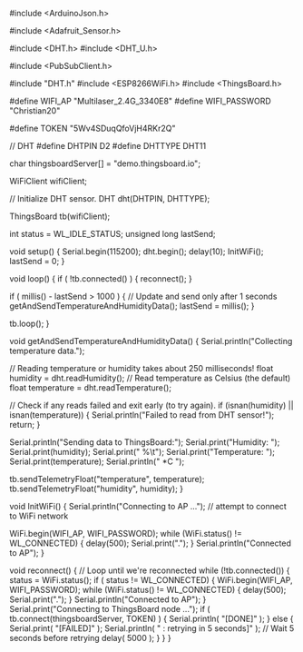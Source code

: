 #include <ArduinoJson.h>

#include <Adafruit_Sensor.h>

#include <DHT.h>
#include <DHT_U.h>

#include <PubSubClient.h>

#include "DHT.h"
#include <ESP8266WiFi.h>
#include <ThingsBoard.h>

#define WIFI_AP "Multilaser_2.4G_3340E8"
#define WIFI_PASSWORD "Christian20"

#define TOKEN "5Wv4SDuqQfoVjH4RKr2Q"

// DHT
#define DHTPIN D2
#define DHTTYPE DHT11

char thingsboardServer[] = "demo.thingsboard.io";

WiFiClient wifiClient;

// Initialize DHT sensor.
DHT dht(DHTPIN, DHTTYPE);

ThingsBoard tb(wifiClient);

int status = WL_IDLE_STATUS;
unsigned long lastSend;

void setup()
{
  Serial.begin(115200);
  dht.begin();
  delay(10);
  InitWiFi();
  lastSend = 0;
}

void loop()
{
  if ( !tb.connected() ) {
    reconnect();
  }

  if ( millis() - lastSend > 1000 ) { // Update and send only after 1 seconds
    getAndSendTemperatureAndHumidityData();
    lastSend = millis();
  }

  tb.loop();
}

void getAndSendTemperatureAndHumidityData()
{
  Serial.println("Collecting temperature data.");

  // Reading temperature or humidity takes about 250 milliseconds!
  float humidity = dht.readHumidity();
  // Read temperature as Celsius (the default)
  float temperature = dht.readTemperature();

  // Check if any reads failed and exit early (to try again).
  if (isnan(humidity) || isnan(temperature)) {
    Serial.println("Failed to read from DHT sensor!");
    return;
  }

  Serial.println("Sending data to ThingsBoard:");
  Serial.print("Humidity: ");
  Serial.print(humidity);
  Serial.print(" %\t");
  Serial.print("Temperature: ");
  Serial.print(temperature);
  Serial.println(" *C ");

  tb.sendTelemetryFloat("temperature", temperature);
  tb.sendTelemetryFloat("humidity", humidity);
}

void InitWiFi()
{
  Serial.println("Connecting to AP ...");
  // attempt to connect to WiFi network

  WiFi.begin(WIFI_AP, WIFI_PASSWORD);
  while (WiFi.status() != WL_CONNECTED) {
    delay(500);
    Serial.print(".");
  }
  Serial.println("Connected to AP");
}


void reconnect() {
  // Loop until we're reconnected
  while (!tb.connected()) {
    status = WiFi.status();
    if ( status != WL_CONNECTED) {
      WiFi.begin(WIFI_AP, WIFI_PASSWORD);
      while (WiFi.status() != WL_CONNECTED) {
        delay(500);
        Serial.print(".");
      }
      Serial.println("Connected to AP");
    }
    Serial.print("Connecting to ThingsBoard node ...");
    if ( tb.connect(thingsboardServer, TOKEN) ) {
      Serial.println( "[DONE]" );
    } else {
      Serial.print( "[FAILED]" );
      Serial.println( " : retrying in 5 seconds]" );
      // Wait 5 seconds before retrying
      delay( 5000 );
    }
  }
}
